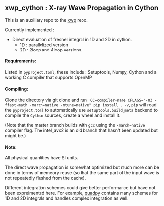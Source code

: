 ## xwp_cython : X-ray Wave Propagation in Cython

This is an auxiliary repo to the [xwp](https://github.com/s-sajid-ali/xwp) repo. 

Currently implemented  :
- Direct evaluation of fresnel integral in 1D and 2D in cython.
    - 1D : parallelized version
    - 2D : 2loop and 4loop versions. 
  
#### Requirements:
Listed in `pyproject.toml`, these include : Setuptools, Numpy, Cython and a working C compiler that supports OpenMP

#### Compiling: 
Clone the directory via git clone and run ` CC=compiler-name CFLAGS="-O3 -ffast-math -march=native -mtune=native" pip install . -v`, `pip` will read the `pyproject.toml` to automatically use `setuptools.build_meta` backend to compile the `Cython` sources, create a wheel and install it.

(Note that the master branch builds with `gcc` using the `-march=native` compiler flag. The intel_avx2 is an old branch that hasn't been updated but might be.)

#### Note:
All physical quantities have SI units.

The direct wave propagation is somewhat optimized but much more can be done in terms of memeory reuse (so that the same part of the input wave is not repeatedly flushed from the cache). 

Different integration schemes could give better performance but have not been expreimented here. For example, [quadpy](https://github.com/nschloe/quadpy) contains many schemes for 1D and 2D integrals and handles complex integration as well.
